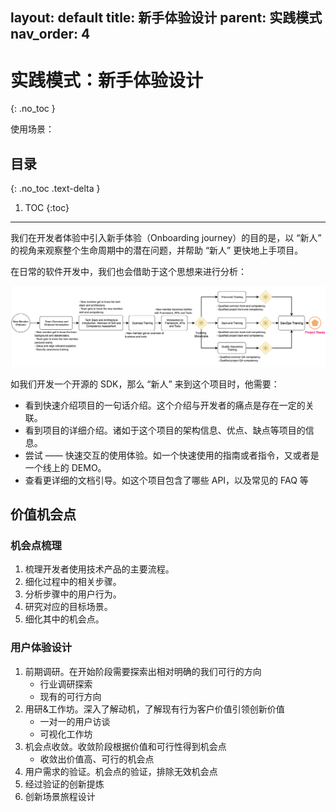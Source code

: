 layout: default
title: 新手体验设计
parent: 实践模式
nav_order: 4
---

# 实践模式：新手体验设计
{: .no_toc }

使用场景：


## 目录
{: .no_toc .text-delta }

1. TOC
{:toc}

---


我们在开发者体验中引入新手体验（Onboarding journey）的目的是，以 “新人” 的视角来观察整个生命周期中的潜在问题，并帮助 “新人” 更快地上手项目。

在日常的软件开发中，我们也会借助于这个思想来进行分析：

![Onboarding 体验](image/onboarding.png)

如我们开发一个开源的 SDK，那么 “新人” 来到这个项目时，他需要：

- 看到快速介绍项目的一句话介绍。这个介绍与开发者的痛点是存在一定的关联。
- 看到项目的详细介绍。诸如于这个项目的架构信息、优点、缺点等项目的信息。
- 尝试 —— 快速交互的使用体验。如一个快速使用的指南或者指令，又或者是一个线上的 DEMO。
- 查看更详细的文档引导。如这个项目包含了哪些 API，以及常见的 FAQ 等

## 价值机会点

### 机会点梳理

1. 梳理开发者使用技术产品的主要流程。
2. 细化过程中的相关步骤。
3. 分析步骤中的用户行为。
4. 研究对应的目标场景。
5. 细化其中的机会点。

### 用户体验设计

1. 前期调研。在开始阶段需要探索出相对明确的我们可行的方向
   - 行业调研探索
   - 现有的可行方向
2. 用研&工作坊。深入了解动机，了解现有行为客户价值引领创新价值
   - 一对一的用户访谈
   - 可视化工作坊
3. 机会点收敛。收敛阶段根据价值和可行性得到机会点
   - 收敛出价值高、可行的机会点
4. 用户需求的验证。机会点的验证，排除无效机会点
5. 经过验证的创新提炼
6. 创新场景旅程设计
